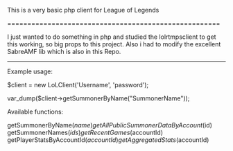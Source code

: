 This is a very basic php client for League of Legends

=====================================================

I just wanted to do something in php and studied the lolrtmpsclient to get this working, so big props to this project. Also i had to modify the excellent SabreAMF lib which is also in this Repo.

-----------------------------------------------------
Example usage:

$client = new LoLClient('Username', 'password');

var_dump($client->getSummonerByName("SummonerName"));


Available functions:

getSummonerByName($name)
getAllPublicSummonerDataByAccount($id)
getSummonerNames($ids)
getRecentGames($accountId)
getPlayerStatsByAccountId($accountId)
getAggregatedStats($accountId)

